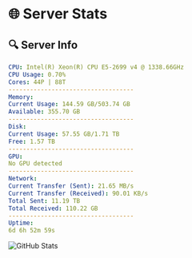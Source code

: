 # 🌐 Server Stats
## 🔍 Server Info
```yaml
CPU: Intel(R) Xeon(R) CPU E5-2699 v4 @ 1338.66GHz
CPU Usage: 0.70%
Cores: 44P | 88T
-----------------------------------
Memory:
Current Usage: 144.59 GB/503.74 GB
Available: 355.70 GB
-----------------------------------
Disk:
Current Usage: 57.55 GB/1.71 TB
Free: 1.57 TB
-----------------------------------
GPU:
No GPU detected
-----------------------------------
Network:
Current Transfer (Sent): 21.65 MB/s
Current Transfer (Received): 90.01 KB/s
Total Sent: 11.19 TB
Total Received: 110.22 GB
-----------------------------------
Uptime:
6d 6h 52m 59s
```
![GitHub Stats](https://img.shields.io/badge/Updated-2025-03-14_04:15:48-blue)
